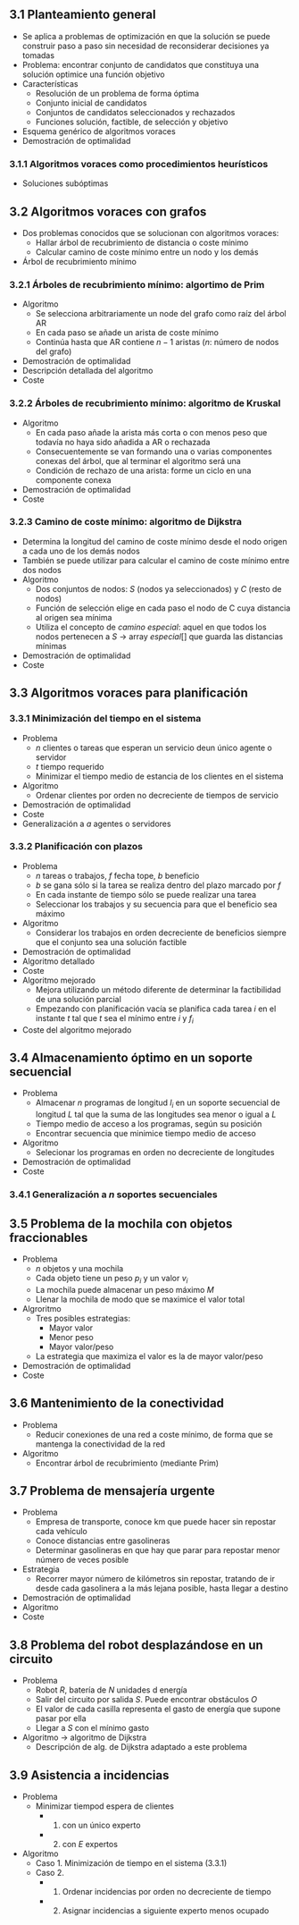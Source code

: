 ## 3.1 Planteamiento general
- Se aplica a problemas de optimización en que la solución se puede construir paso a paso sin necesidad de reconsiderar decisiones ya tomadas
- Problema: encontrar conjunto de candidatos que constituya una solución optimice una función objetivo
- Características
	- Resolución de un problema de forma óptima
	- Conjunto inicial de candidatos
	- Conjuntos de candidatos seleccionados y rechazados
	- Funciones solución, factible, de selección y objetivo
- Esquema genérico de algoritmos voraces
- Demostración de optimalidad
### 3.1.1 Algoritmos voraces como procedimientos heurísticos
- Soluciones subóptimas
## 3.2 Algoritmos voraces con grafos
- Dos problemas conocidos que se solucionan con algoritmos voraces:
	- Hallar árbol de recubrimiento de distancia o coste mínimo
	- Calcular camino de coste mínimo entre un nodo y los demás
- Árbol de recubrimiento mínimo
### 3.2.1 Árboles de recubrimiento mínimo: algortimo de Prim
- Algoritmo
	- Se selecciona arbitrariamente un node del grafo como raíz del árbol AR
	- En cada paso se añade un arista de coste mínimo
	- Continúa hasta que AR contiene $n-1$ aristas ($n$: número de nodos del grafo)
- Demostración de optimalidad
- Descripción detallada del algoritmo
- Coste
### 3.2.2 Árboles de recubrimiento mínimo: algoritmo de Kruskal
- Algoritmo
	- En cada paso añade la arista más corta o con menos peso que todavía no haya sido añadida  a AR o rechazada
	- Consecuentemente se van formando una o varias componentes conexas del árbol, que al terminar el algoritmo será una
	- Condición de rechazo de una arista: forme un ciclo en una componente conexa
- Demostración de optimalidad
- Coste
### 3.2.3 Camino de coste mínimo: algoritmo de Dijkstra
- Determina la longitud del camino de coste mínimo desde el nodo origen a cada uno de los demás nodos
- También se puede utilizar para calcular el camino de coste mínimo entre dos nodos
- Algoritmo
	- Dos conjuntos de nodos: $S$ (nodos ya seleccionados) y $C$ (resto de nodos)
	- Función de selección elige en cada paso el nodo de C cuya distancia al origen sea mínima
	- Utiliza el concepto de *camino especial*: aquel en que todos los nodos pertenecen a $S$ -> array $especial[]$ que guarda las distancias mínimas
- Demostración de optimalidad
- Coste
## 3.3 Algoritmos voraces para planificación
### 3.3.1 Minimización del tiempo en el sistema
- Problema
	- $n$ clientes o tareas que esperan un servicio deun único agente o servidor
	- $t$ tiempo requerido
	- Minimizar el tiempo medio de estancia de los clientes en el sistema
- Algoritmo
	- Ordenar clientes por orden no decreciente de tiempos de servicio
- Demostración de optimalidad
- Coste
- Generalización a $a$ agentes o servidores
### 3.3.2 Planificación con plazos
- Problema
	- $n$ tareas o trabajos, $f$ fecha tope, $b$ beneficio
	- $b$ se gana sólo si la tarea se realiza dentro del plazo marcado por $f$
	- En cada instante de tiempo sólo se puede realizar una tarea
	- Seleccionar los trabajos y su secuencia para que el beneficio sea máximo
- Algoritmo
	- Considerar los trabajos en orden decreciente de beneficios siempre que el conjunto sea una solución factible
- Demostración de optimalidad
- Algoritmo detallado
- Coste
- Algoritmo mejorado
	- Mejora utilizando un método diferente de determinar la factibilidad de una solución parcial
	- Empezando con planificación vacía se planifica cada tarea $i$ en el instante $t$ tal que $t$ sea el mínimo entre $i$ y $f_i$ 
- Coste del algoritmo mejorado
## 3.4 Almacenamiento óptimo en un soporte secuencial
- Problema
	- Almacenar $n$ programas de longitud $l_i$ en un soporte secuencial de longitud $L$ tal que la suma de las longitudes sea menor o igual a $L$
	- Tiempo medio de acceso a los programas, según su posición
	- Encontrar secuencia que minimice tiempo medio de acceso
- Algoritmo
	- Selecionar los programas en orden no decreciente de longitudes
- Demostración de optimalidad
- Coste
### 3.4.1 Generalización a $n$ soportes secuenciales
## 3.5 Problema de la mochila con objetos fraccionables
- Problema
	- $n$ objetos y una mochila
	- Cada objeto tiene un peso $p_i$ y un valor $v_i$
	- La mochila puede almacenar un peso máximo $M$
	- Llenar la mochila de modo que se maximice el valor total
- Algroritmo
	- Tres posibles estrategias:
		- Mayor valor
		- Menor peso
		- Mayor valor/peso
	- La estrategia que maximiza el valor es la de mayor valor/peso
- Demostración de optimalidad
- Coste
## 3.6 Mantenimiento de la conectividad
- Problema
	- Reducir conexiones de una red a coste mínimo, de forma que se mantenga la conectividad de la red
- Algoritmo
	- Encontrar árbol de recubrimiento (mediante Prim)
## 3.7 Problema de mensajería urgente
- Problema
	- Empresa de transporte, conoce km que puede hacer sin repostar cada vehículo
	- Conoce distancias entre gasolineras
	- Determinar gasolineras en que hay que parar para repostar menor número de veces posible
- Estrategia
	- Recorrer mayor número de kilómetros sin repostar, tratando de ir desde cada gasolinera a la más lejana posible, hasta llegar a destino
- Demostración de optimalidad
- Algoritmo
- Coste
## 3.8 Problema del robot desplazándose en un circuito
- Problema
	- Robot $R$, batería de $N$ unidades d energía
	- Salir del circuito por salida $S$. Puede encontrar obstáculos $O$
	- El valor de cada casilla representa el gasto de energía que supone pasar por ella
	- Llegar a $S$ con el mínimo gasto
- Algoritmo -> algoritmo de Dijkstra
	- Descripción de alg. de Dijkstra adaptado a este problema
## 3.9 Asistencia a incidencias
- Problema
	- Minimizar tiempod espera de clientes
		- 1. con un único experto
		- 2. con $E$ expertos
- Algoritmo
	- Caso 1. Minimización de tiempo en el sistema (3.3.1)
	- Caso 2.
		- 1. Ordenar incidencias por orden no decreciente de tiempo
		- 2. Asignar incidencias a siguiente experto menos ocupado
